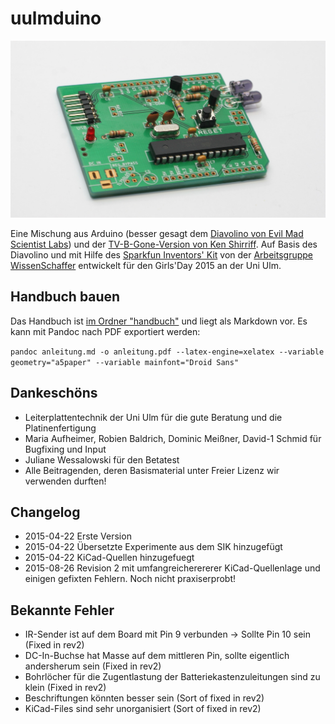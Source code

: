 # uulmduino

![Yay!](handbuch/img_uulm/titel.jpg)

Eine Mischung aus Arduino (besser gesagt dem [Diavolino von Evil Mad Scientist Labs](http://www.evilmadscientist.com/2010/diavolino/)) und der [TV-B-Gone-Version von Ken Shirriff](https://github.com/shirriff/Arduino-TV-B-Gone). Auf Basis des Diavolino und mit Hilfe des [Sparkfun Inventors' Kit](https://www.sparkfun.com/products/12060) von der [Arbeitsgruppe WissenSchaffer](http://www.uni-ulm.de/in/fakultaet/studieninteressierte/wissenschaffer.html) entwickelt für den Girls'Day 2015 an der Uni Ulm.

## Handbuch bauen

Das Handbuch ist [im Ordner "handbuch"](handbuch/) und liegt als Markdown vor. Es kann mit Pandoc nach PDF exportiert werden:

`pandoc anleitung.md -o anleitung.pdf --latex-engine=xelatex --variable geometry="a5paper" --variable mainfont="Droid Sans"`

## Dankeschöns

 * Leiterplattentechnik der Uni Ulm für die gute Beratung und die Platinenfertigung
 * Maria Aufheimer, Robien Baldrich, Dominic Meißner, David-1 Schmid für Bugfixing und Input
 * Juliane Wessalowski für den Betatest
 * Alle Beitragenden, deren Basismaterial unter Freier Lizenz wir verwenden durften!

## Changelog
 * 2015-04-22 Erste Version
 * 2015-04-22 Übersetzte Experimente aus dem SIK hinzugefügt
 * 2015-04-22 KiCad-Quellen hinzugefuegt
 * 2015-08-26 Revision 2 mit umfangreicherererer KiCad-Quellenlage und einigen gefixten Fehlern. Noch nicht praxiserprobt!

## Bekannte Fehler
 * IR-Sender ist auf dem Board mit Pin 9 verbunden → Sollte Pin 10 sein (Fixed in rev2)
 * DC-In-Buchse hat Masse auf dem mittleren Pin, sollte eigentlich andersherum sein (Fixed in rev2)
 * Bohrlöcher für die Zugentlastung der Batteriekastenzuleitungen sind zu klein (Fixed in rev2)
 * Beschriftungen könnten besser sein (Sort of fixed in rev2)
 * KiCad-Files sind sehr unorganisiert (Sort of fixed in rev2)
